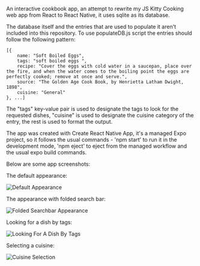 An interactive cookbook app, an attempt to rewrite my JS Kitty Cooking web app from React to React Native, it uses sqlite as its database. 

The database itself and the entries that are used to populate it aren't included into this repository. To use populateDB.js script the entries should follow the following pattern:

    [{
        name: "Soft Boiled Eggs", 
        tags: "soft boiled eggs ",
        recipe: "Cover the eggs with cold water in a saucepan, place over the fire, and when the water comes to the boiling point the eggs are perfectly cooked; remove at once and serve.",
        source: "The Golden Age Cook Book, by Henrietta Latham Dwight, 1898",
        cuisine: "General"
    }, ...]

The "tags" key-value pair is used to designate the tags to look for the requested dishes, "cuisine" is used to designate the cuisine category of the entry, the rest is used to format the output.

The app was created with Create React Native App, it's a managed Expo project, so it follows the usual commands - 'npm start' to run it in the development mode, 'npm eject' to eject from the managed workflow and the usual expo build commands.

Below are some app screenshots:

The default appearance:

![Default Appearance](/screenshots/default_appearance.png)

The appearance with folded search bar:

![Folded Searchbar Appearance](/screenshots/folded_searchbar_appearance.png)

Looking for a dish by tags:

![Looking For A Dish By Tags](/screenshots/looking_for_a_dish_by_tags.png)

Selecting a cuisine:

![Cuisine Selection](/screenshots/cuisine_selection.png)
